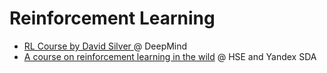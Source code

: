 # Reinforcement Learning

- [RL Course by David Silver ](https://www.youtube.com/watch?v=2pWv7GOvuf0&list=PLzuuYNsE1EZAXYR4FJ75jcJseBmo4KQ9-) @ DeepMind
- [A course on reinforcement learning in the wild](https://github.com/yandexdataschool/Practical_RL/) @ HSE and Yandex SDA 
